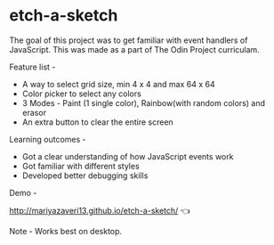 # etch-a-sketch

The goal of this project was to get familiar with event handlers of JavaScript. This was made as a part of The Odin Project curriculam.

Feature list -

- A way to select grid size, min 4 x 4 and max 64 x 64
- Color picker to select any colors
- 3 Modes - Paint (1 single color), Rainbow(with random colors) and erasor
- An extra button to clear the entire screen

Learning outcomes - 

- Got a clear understanding of how JavaScript events work
- Got familiar with different styles
- Developed better debugging skills

Demo -

http://mariyazaveri13.github.io/etch-a-sketch/ 👈

Note - Works best on desktop.
